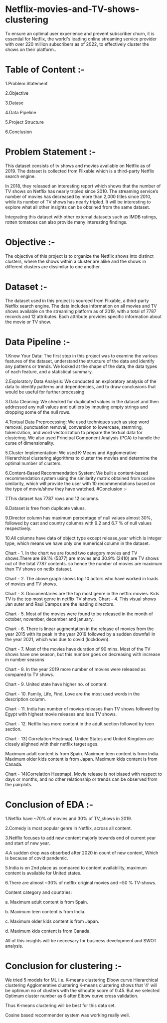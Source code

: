 # Netflix-movies-and-TV-shows-clustering

To ensure an optimal user experience and prevent subscriber churn, it is essential for Netflix, the world's leading online streaming service provider with over 220 million subscribers as of 2022, to effectively cluster the shows on their platform..

# Table of Content :-
1.Problem Statement

2.Objective

3.Datase

4.Data Pipeline

5.Project Structure

6.Conclusion

# Problem Statement :-
This dataset consists of tv shows and movies available on Netflix as of 2019. The dataset is collected from Flixable which is a third-party Netflix search engine.

In 2018, they released an interesting report which shows that the number of TV shows on Netflix has nearly tripled since 2010. The streaming service’s number of movies has decreased by more than 2,000 titles since 2010, while its number of TV shows has nearly tripled. It will be interesting to explore what all other insights can be obtained from the same dataset.

Integrating this dataset with other external datasets such as IMDB ratings, rotten tomatoes can also provide many interesting findings.

# Objective :-
The objective of this project is to organize the Netflix shows into distinct clusters, where the shows within a cluster are alike and the shows in different clusters are dissimilar to one another.

# Dataset :-
The dataset used in this project is sourced from Flixable, a third-party Netflix search engine. The data includes information on all movies and TV shows available on the streaming platform as of 2019, with a total of 7787 records and 12 attributes. Each attribute provides specific information about the movie or TV show.

# Data Pipeline :-
1.Know Your Data: The first step in this project was to examine the various features of the dataset, understand the structure of the data and identify any patterns or trends. We looked at the shape of the data, the data types of each feature, and a statistical summary.

2.Exploratory Data Analysis: We conducted an exploratory analysis of the data to identify patterns and dependencies, and to draw conclusions that would be useful for further processing.

3.Data Cleaning: We checked for duplicated values in the dataset and then addressed any null values and outliers by imputing empty strings and dropping some of the null rows.

4.Textual Data Preprocessing: We used techniques such as stop word removal, punctuation removal, conversion to lowercase, stemming, tokenization, and word vectorization to prepare the textual data for clustering. We also used Principal Component Analysis (PCA) to handle the curse of dimensionality.

5.Cluster Implementation: We used K-Means and Agglomerative Hierarchical clustering algorithms to cluster the movies and determine the optimal number of clusters.

6.Content-Based Recommendation System: We built a content-based recommendation system using the similarity matrix obtained from cosine similarity, which will provide the user with 10 recommendations based on the type of movie/show they have watched. #Conclusion :-

7.This dataset has 7787 rows and 12 columns.

8.Dataset is free from duplicate values.

9.Director column has maximum percentage of null values almost 30%, followed by cast and country columns with 9.2 and 6.7 % of null values respectively.

10.All columns have data of object type except release_year which is integer type, which means we have only one numerical column in the dataset.

Chart - 1.
In the chart we are found two category movies and TV shows.There are 69.1% (5377) are movies and 30.9% (2410) are TV shows out of the total 7787 contents. so hence the number of movies are maximum than TV shows on netlix dataset.

Chart - 2.
The above graph shows top 10 actors who have worked in loads of movies and TV shows.

Chart - 3.
Documentaries are the top most genre in the netflix movies.
Kids TV is the top most genre in netflix TV shows.
Chart - 4.
This visual shows Jan suter and Raul Campos are the leading directors.

Chart - 5.
Most of the movies were found to be released in the month of october, november, december and january.

Chart - 6.
There is linear augmentation in the release of movies from the year 2015 with its peak in the year 2019 followed by a sudden downfall in the year 2021, which was due to covid (lockdown).

Chart - 7.
Most of the movies have duration of 90 mins. Most of the TV shows have one season, but this number goes on decreasing with increase in number seasons

Chart - 8.
In the year 2019 more number of movies were released as compared to TV shows.

Chart - 9.
United state have higher no. of content.

Chart - 10.
Family, Life, Find, Love are the most used words in the description column.

Chart - 11.
India has number of movies releases than TV shows followed by Egypt with highest movie releases and less TV shows.

Chart - 12.
Netflix has more content in the adult section followed by teen section.

Chart - 13( Correlation Heatmap).
United States and United Kingdom are closely alighned with their netflix target ages.

Maximum adult content is from Spain.
Maximum teen content is from India.
Maximum older kids content is from Japan.
Maximum kids content is from Canada.

Chart - 14(Correlation Heatmap).
Movie release is not biased with respect to days or months, and no other relationship or trends can be observed from the pairplots.

# Conclusion of EDA :-
1.Netflix have ~70% of movies and 30% of TV_shows in 2019.

2.Comedy is most popular genre in Netflix, across all content.

3.Netflix focuses to add new content majorly towards end of current year and start of new year.

4.A sudden drop was obserbed after 2020 in count of new content, Which is because of covid pandemic.

5.India is on 2nd place as compared to content availability, maximum content is available for United states.

6.There are almost ~30% of netflix original movies and ~50 % TV-shows.

Content category and countries:

a. Maximum adult content is from Spain.

b. Maximum teen content is from India.

c. Maximum older kids content is from Japan.

d. Maximum kids content is from Canada.

All of this insights will be neccesary for business development and SWOT analysis.

# Conclusion for clustering :-                                                         
We tried 5 models for ML i.e.
K-means clustering Elbow curve Hierarchical clustering Agglomerative clustering K-means clustering shows that '4' will be optimum no of clusters with the silhoutte score of 0.45. But we selected Optimum cluster number as 6 after Elbow curve cross validation.

Thus K-means clustering will be best for this data set.

Cosine based recommender system was working really well.
